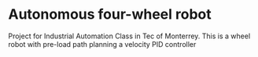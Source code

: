 # Autonomous four-wheel robot
Project for Industrial Automation Class in Tec of Monterrey. This is a wheel robot with pre-load path planning a velocity PID controller
